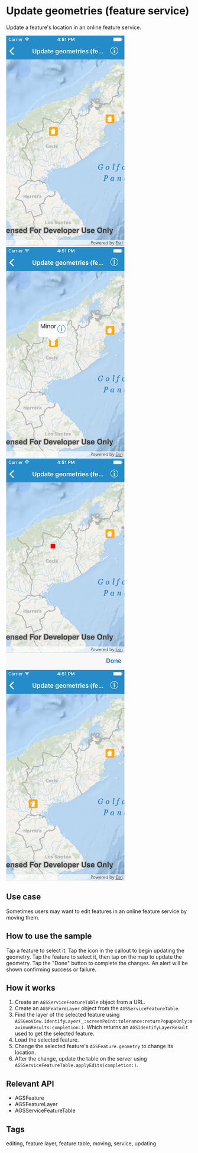 # Update geometries (feature service)

Update a feature's location in an online feature service.

![Map with features](update-geometries-1.png)
![Selected feature ](update-geometries-2.png)
![Feature in edit mode](update-geometries-3.png)
![Updated map](update-geometries-4.png)

## Use case

Sometimes users may want to edit features in an online feature service by moving them.

## How to use the sample

Tap a feature to select it. Tap the icon in the callout to begin updating the geometry. Tap the feature to select it, then tap on the map to update the geometry. Tap the "Done" button to complete the changes. An alert will be shown confirming success or failure.

## How it works

1. Create an `AGSServiceFeatureTable` object from a URL.
2. Create an `AGSFeatureLayer` object from the `AGSServiceFeatureTable`.
3. Find the layer of the selected feature using  `AGSGeoView.identifyLayer(_:screenPoint:tolerance:returnPopupsOnly:maximumResults:completion:)`. Which returns an `AGSIdentifyLayerResult` used to get the selected feature. 
4. Load the selected feature.
5. Change the selected feature's `AGSFeature.geometry` to change its location.
6. After the change, update the table on the server using `AGSServiceFeatureTable.applyEdits(completion:)`.

## Relevant API

* AGSFeature
* AGSFeatureLayer
* AGSServiceFeatureTable

## Tags

editing, feature layer, feature table, moving, service, updating
